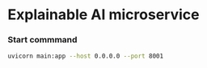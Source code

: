 # Explainable AI microservice

### Start commmand
```bash
uvicorn main:app --host 0.0.0.0 --port 8001
```